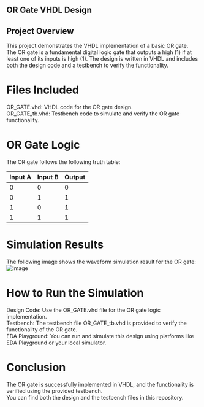 ## OR Gate VHDL Design
## Project Overview
This project demonstrates the VHDL implementation of a basic OR gate. The OR gate is a fundamental digital logic gate that outputs a high (1) if at least one of its inputs is high (1). The design is written in VHDL and includes both the design code and a testbench to verify the functionality.

# Files Included
OR_GATE.vhd: VHDL code for the OR gate design.<br>
OR_GATE_tb.vhd: Testbench code to simulate and verify the OR gate functionality.<br>

# OR Gate Logic
The OR gate follows the following truth table:

|Input A |	Input B |	Output|
|--------|--------|---------|
|0	     |0         |	0     |
|0	     |1         |	1     |
|1	     |0         |	1     |
|1	     |1         |	1     |

# Simulation Results
The following image shows the waveform simulation result for the OR gate:
![image](https://github.com/user-attachments/assets/417ce8cf-e47f-4dd6-8a21-278e2bda2b2f)



# How to Run the Simulation
Design Code: Use the OR_GATE.vhd file for the OR gate logic implementation.<br>
Testbench: The testbench file OR_GATE_tb.vhd is provided to verify the functionality of the OR gate.<br>
EDA Playground: You can run and simulate this design using platforms like EDA Playground or your local simulator.

# Conclusion
The OR gate is successfully implemented in VHDL, and the functionality is verified using the provided testbench.<br>You can find both the design and the testbench files in this repository.
